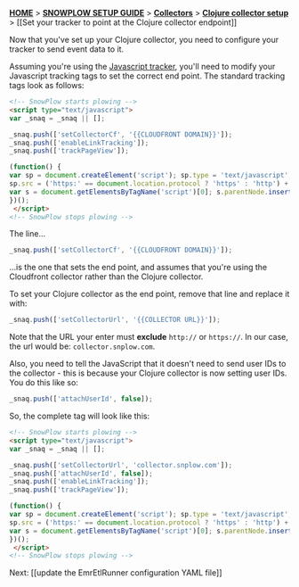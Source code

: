 [**HOME**](Home) > [**SNOWPLOW SETUP GUIDE**](Setting-up-SnowPlow) > [**Collectors**](Setting-up-a-Collector) > [**Clojure collector setup**](setting-up-the-clojure-collector) > [[Set your tracker to point at the Clojure collector endpoint]]

Now that you've set up your Clojure collector, you need to configure your tracker to send event data to it.

Assuming you're using the [Javascript tracker][javascript-tracker], you'll need to modify your Javascript tracking tags to set the correct end point. The standard tracking tags look as follows:

```html
<!-- SnowPlow starts plowing -->
<script type="text/javascript">
var _snaq = _snaq || [];

_snaq.push(['setCollectorCf', '{{CLOUDFRONT DOMAIN}}']);
_snaq.push(['enableLinkTracking']);
_snaq.push(['trackPageView']);

(function() {
var sp = document.createElement('script'); sp.type = 'text/javascript'; sp.async = true; sp.defer = true;
sp.src = ('https:' == document.location.protocol ? 'https' : 'http') + '://d1fc8wv8zag5ca.cloudfront.net/0.9.1/sp.js';
var s = document.getElementsByTagName('script')[0]; s.parentNode.insertBefore(sp, s);
})();
 </script>
<!-- SnowPlow stops plowing -->
```

The line...

```javascript
_snaq.push(['setCollectorCf', '{{CLOUDFRONT DOMAIN}}']);
```

...is the one that sets the end point, and assumes that you're using the Cloudfront collector rather than the Clojure collector.

To set your Clojure collector as the end point, remove that line and replace it with:

```javascript
_snaq.push(['setCollectorUrl', '{{COLLECTOR URL}}']);
```

Note that the URL your enter must **exclude** `http://` or `https://`. In our case, the url would be: `collector.snplow.com`.

Also, you need to tell the JavaScript that it doesn't need to send user IDs to the collector - this is because your Clojure collector is now setting user IDs. You do this like so:

```javascript
_snaq.push(['attachUserId', false]);
```

So, the complete tag will look like this:

```html
<!-- SnowPlow starts plowing -->
<script type="text/javascript">
var _snaq = _snaq || [];

_snaq.push(['setCollectorUrl', 'collector.snplow.com']);
_snaq.push(['attachUserId', false]);
_snaq.push(['enableLinkTracking']);
_snaq.push(['trackPageView']);

(function() {
var sp = document.createElement('script'); sp.type = 'text/javascript'; sp.async = true; sp.defer = true;
sp.src = ('https:' == document.location.protocol ? 'https' : 'http') + '://d1fc8wv8zag5ca.cloudfront.net/0.9.1/sp.js';
var s = document.getElementsByTagName('script')[0]; s.parentNode.insertBefore(sp, s);
})();
 </script>
<!-- SnowPlow stops plowing -->
```

Next: [[update the EmrEtlRunner configuration YAML file]]

[javascript-tracker]: javascript-tracker-setup
